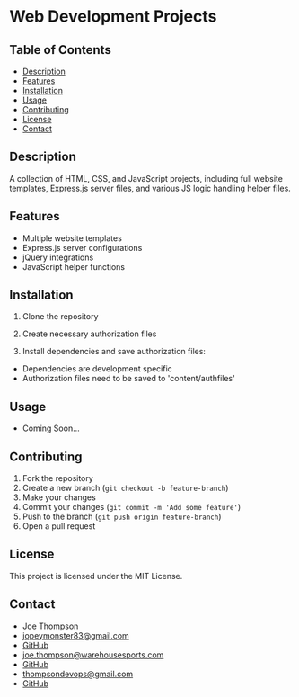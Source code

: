 # Web Development Projects

## Table of Contents
- [Description](#description)
- [Features](#features)
- [Installation](#installation)
- [Usage](#usage)
- [Contributing](#contributing)
- [License](#license)
- [Contact](#contact)

## Description
A collection of HTML, CSS, and JavaScript projects, including full website templates, Express.js server files, and various JS logic handling helper files.

## Features
- Multiple website templates
- Express.js server configurations
- jQuery integrations
- JavaScript helper functions

## Installation
1. Clone the repository

2. Create necessary authorization files 

3. Install dependencies and save authorization files:
- Dependencies are development specific
- Authorization files need to be saved to 'content/authfiles'

## Usage
- Coming Soon...

## Contributing
1. Fork the repository
2. Create a new branch (`git checkout -b feature-branch`)
3. Make your changes
4. Commit your changes (`git commit -m 'Add some feature'`)
5. Push to the branch (`git push origin feature-branch`)
6. Open a pull request

## License
This project is licensed under the MIT License.

## Contact
- Joe Thompson
- jopeymonster83@gmail.com
- [GitHub](https://github.com/jopeymonster)
- joe.thompson@warehousesports.com
- [GitHub](https://github.com/JoeWarehouseSports)
- thompsondevops@gmail.com
- [GitHub](https://github.com/ThompsonDevOps)

